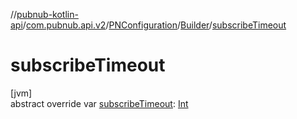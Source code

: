 //[pubnub-kotlin-api](../../../../index.md)/[com.pubnub.api.v2](../../index.md)/[PNConfiguration](../index.md)/[Builder](index.md)/[subscribeTimeout](subscribe-timeout.md)

# subscribeTimeout

[jvm]\
abstract override var [subscribeTimeout](subscribe-timeout.md): [Int](https://kotlinlang.org/api/latest/jvm/stdlib/kotlin/-int/index.html)
